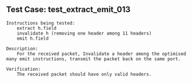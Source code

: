 Test Case: test_extract_emit_013
--------------------------------
    Instructions being tested:
        extract h.field
		invalidate h (removing one header among 11 headers)
        emit h.field

    Description:
        For the received packet, Invalidate a header among the optimised many emit instructions, transmit the packet back on the same port.

    Verification:
        The received packet should have only valid headers.
